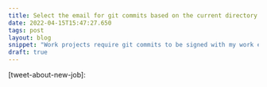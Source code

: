 ```yaml
---
title: Select the email for git commits based on the current directory
date: 2022-04-15T15:47:27.650
tags: post
layout: blog
snippet: "Work projects require git commits to be signed with my work email; I'd like commits on my personal projects to be signed with my personal email. The solution: conditional includes in my .gitconfig!"
draft: true
---
```


[tweet-about-new-job]:
